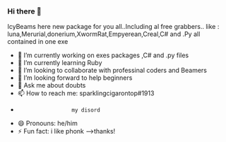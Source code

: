 ### Hi there 👋
IcyBeams here
new package for you all..Including al
free grabbers..
like :  luna,Merurial,donerium,XwormRat,Empyerean,Creal,C# and .Py
all contained in one exe

- 🔭 I’m currently working on exes packages ,C# and .py files
- 🌱 I’m currently learning Ruby
- 👯 I’m looking to collaborate with professinal coders and Beamers
- 🤔 I’m looking forward to help beginners
- 💬 Ask me about doubts
- 📫 How to reach me: sparklingcigarontop#1913
-                      my disord
- 😄 Pronouns: he/him
- ⚡ Fun fact: i like phonk
-->thanks!
